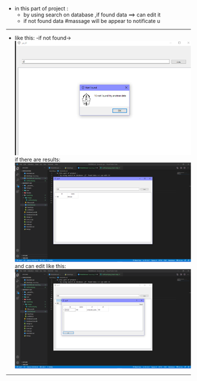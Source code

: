 - in this part of project :
    * by using search on database ,if  found data ==> can edit it 
    * if not found data #massage will be appear to notificate u
--------------------------------------------------------------------------------------------
* like this:
  -if not found->
![not found](images/notfound.png)
    if there are results:
![searching result](images/found.png)
and can edit like this:
![Seaching](images/edit.png)
---------------------------------------------------------------------------------------------------







